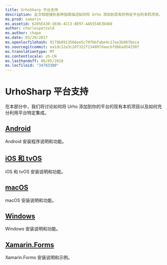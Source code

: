 ```yaml
---
title: UrhoSharp 平台支持
description: 此文档链接到各种指南描述如何将 Urho 添加到现有的特定平台的本机项目。 它讨论 Android、 iOS、 tvOS、 macOS、 Windows 和 Xamarin.Forms。
ms.prod: xamarin
ms.assetid: 6205E430-1036-4CC3-8E97-AA5554E3D468
author: charlespetzold
ms.author: chape
ms.date: 03/29/2017
ms.openlocfilehash: 9179b0913566ee5c70fbbfabe4c17ee3b98fbeca
ms.sourcegitcommit: ea1dc12a3c2d7322f234997daacbfdb6ad542507
ms.translationtype: MT
ms.contentlocale: zh-CN
ms.lasthandoff: 06/05/2018
ms.locfileid: "34783380"
---
```

# <a name="urhosharp-platform-support"></a>UrhoSharp 平台支持

在本部分中，我们将讨论如何将 Urho 添加到你的平台的现有本机项目以及如何充分利用平台特定集成。

## <a name="androidgraphics-gamesurhosharpplatformandroidmd"></a>[Android](~/graphics-games/urhosharp/platform/android.md)

Android 安装程序说明和功能。

## <a name="ios-and-tvosgraphics-gamesurhosharpplatformiosmd"></a>[iOS 和 tvOS](~/graphics-games/urhosharp/platform/ios.md)

iOS 和 tvOS 安装说明和功能。

## <a name="macosgraphics-gamesurhosharpplatformmacmd"></a>[macOS](~/graphics-games/urhosharp/platform/mac.md)

macOS 安装说明和功能。

## <a name="windowsgraphics-gamesurhosharpplatformwindowsmd"></a>[Windows](~/graphics-games/urhosharp/platform/windows.md)

Windows 安装说明和功能。

## <a name="xamarinformsgraphics-gamesurhosharpplatformxamarin-formsmd"></a>[Xamarin.Forms](~/graphics-games/urhosharp/platform/xamarin-forms.md)

Xamarin.Forms 安装说明和示例。

